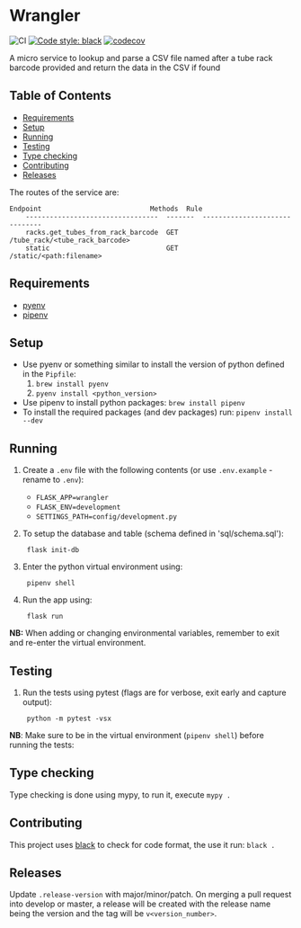 # Wrangler

![CI](https://github.com/sanger/wrangler/workflows/python%20CI/badge.svg)
[![Code style: black](https://img.shields.io/badge/code%20style-black-000000.svg)](https://github.com/psf/black)
[![codecov](https://codecov.io/gh/sanger/wrangler/branch/develop/graph/badge.svg)](https://codecov.io/gh/sanger/wrangler)

A micro service to lookup and parse a CSV file named after a tube rack barcode provided and return the data in the CSV
if found

## Table of Contents

- [Requirements](#requirements)
- [Setup](#setup)
- [Running](#running)
- [Testing](#testing)
- [Type checking](#type-checking)
- [Contributing](#contributing)
- [Releases](#releases)

The routes of the service are:

    Endpoint                           Methods  Rule
        ---------------------------------  -------  ------------------------------
        racks.get_tubes_from_rack_barcode  GET      /tube_rack/<tube_rack_barcode>
        static                             GET      /static/<path:filename>

## Requirements

* [pyenv](https://github.com/pyenv/pyenv)
* [pipenv](https://pipenv.pypa.io/en/latest/)

## Setup

* Use pyenv or something similar to install the version of python
defined in the `Pipfile`:
  1. `brew install pyenv`
  2. `pyenv install <python_version>`
* Use pipenv to install python packages: `brew install pipenv`
* To install the required packages (and dev packages) run: `pipenv install --dev`

## Running

1. Create a `.env` file with the following contents (or use `.env.example` - rename to `.env`):
    * `FLASK_APP=wrangler`
    * `FLASK_ENV=development`
    * `SETTINGS_PATH=config/development.py`

1. To setup the database and table (schema defined in 'sql/schema.sql'):

        flask init-db

1. Enter the python virtual environment using:

        pipenv shell

1. Run the app using:

        flask run

__NB:__ When adding or changing environmental variables, remember to exit and re-enter the virtual
environment.

## Testing

1. Run the tests using pytest (flags are for verbose, exit early and capture output):

        python -m pytest -vsx

__NB__: Make sure to be in the virtual environment (`pipenv shell`) before running the tests:

## Type checking

Type checking is done using mypy, to run it, execute `mypy .`

## Contributing

This project uses [black](https://github.com/psf/black) to check for code format, the use it run:
`black .`

## Releases

Update `.release-version` with major/minor/patch. On merging a pull request into develop or master, a release will be
created with the release name being the version and the tag will be `v<version_number>`.
